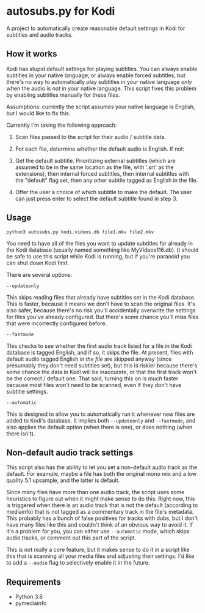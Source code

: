 # autosubs.py for Kodi

A project to automatically create reasonable default settings in
Kodi for subtitles and audio tracks.

## How it works

Kodi has stupid default settings for playing subtitles. You can
always enable subtitles in your native language, or always enable
forced subtitles, but there's no way to automatically play subtitles
in your native language *only* when the audio is *not* in your native
language. This script fixes this problem by enabling subtitles 
manually for these files.

Assumptions: currently the script assumes your native language is
English, but I would like to fix this.

Currently I'm taking the following approach:

1. Scan files passed to the script for their audio / subtitle data.

2. For each file, determine whether the default audio is English.
If not:

3. Get the default subtitle. Prioritizing external subtitles (which
are assumed to be in the same location as the file, with '.srt' as
the extensions), then internal forced subtitles, then internal 
subtitles with the "default" flag set, then any other subtile tagged
as English in the file.

4. Offer the user a choice of which subtitle to make the default. The
user can just press enter to select the default subtitle found in 
step 3.

## Usage

    python3 autosubs.py kodi.videos.db file1.mkv file2.mkv

You need to have all of the files you want to update subtitles for
already in the Kodi database (usually named something like 
MyVideos116.db). It should be safe to use this script while Kodi is 
running, but if you're paranoid you can shut down Kodi first.

There are several options:

    --updateonly

This skips reading files that already have subtitles set in the Kodi
database. This is faster, because it means we don't have to 
scan the original files. It's also safer, because there's no risk 
you'll accidentally overwrite the settings for files you've already
configured. But there's some chance you'll miss files that were
incorrectly configured before.

    --fastmode

This checks to see whether the first audio track listed for a file in
the Kodi database is tagged English, and if so, it skips the file. At
present, files with default audio tagged English *in the file* are 
skipped anyway (since presumably they don't need subtitles set), but
this is riskier because there's some chance the data in Kodi will be
inaccurate, or that the first track won't be the correct / default 
one. That said, turning this on is *much* faster because most files
won't need to be scanned, even if they don't have subtitle settings.

    --automatic

This is designed to allow you to automatically run it whenever new
files are added to Kodi's database. It implies both `--updateonly`
and `--fastmode`, and also applies the default option (when there
is one), or does nothing (when there isn't).

## Non-default audio track settings

This script also has the ability to let you set a non-default audio
track as the default. For example, maybe a file has both the original
mono mix and a low quality 5.1 upsample, and the latter is default.

Since many files have more than one audio track,
the script uses some heuristics to figure out when it might make sense
to do this. Right now, this is triggered when there is an audio track
that is not the default (according to mediainfo) that is not tagged
as a commentary track in the file's metadata. This probably has a
bunch of false positives for tracks with dubs, but I don't have
many files like this and couldn't think of an obvious way to avoid
it. If it's a problem for you, you can either use `--automatic` mode,
which skips audio tracks, or comment out this part of the script.

This is not really a core feature, but it makes sense to do it in a 
script like this that is scanning all your media files and adjusting
their settings. I'd like to add a `--audio` flag to selectively
enable it in the future.

## Requirements

 * Python 3.8
 * pymediainfo
